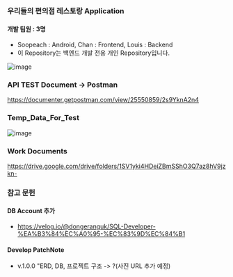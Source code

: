 ### 우리들의 편의점 레스토랑 Application

#### 개발 팀원 : 3명
- Soopeach : Android, Chan : Frontend, Louis : Backend
- 이 Repository는 백엔드 개발 전용 개인 Repository입니다.

![image](https://github.com/carrier1269/Conv_restaurant_backend/assets/58325946/20080d77-b7f3-4861-b2f1-381510e375c9)

### API TEST Document -> Postman
https://documenter.getpostman.com/view/25550859/2s9YknA2n4

### Temp_Data_For_Test
![image](https://github.com/carrier1269/Conv_restaurant_backend/assets/58325946/228574dd-7467-430e-8c74-1006ffbb9ab1)

### Work Documents
https://drive.google.com/drive/folders/1SV1yki4HDeiZBmSShO3Q7az8hV9jzkn-

### 참고 문헌
#### DB Account 추가
- https://velog.io/@dongeranguk/SQL-Developer-%EA%B3%84%EC%A0%95-%EC%83%9D%EC%84%B1

#### Develop PatchNote
- v.1.0.0 "ERD, DB, 프로젝트 구조 -> ?(사진 URL 추가 예정)
